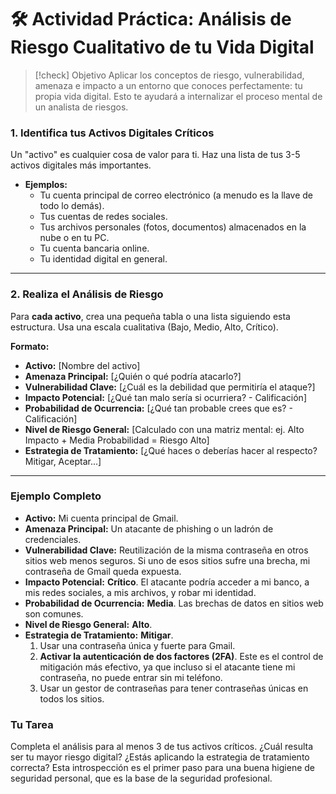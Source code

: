 # 🛠️ Actividad Práctica: Análisis de Riesgo Cualitativo de tu Vida Digital

> [!check] Objetivo
> Aplicar los conceptos de riesgo, vulnerabilidad, amenaza e impacto a un entorno que conoces perfectamente: tu propia vida digital. Esto te ayudará a internalizar el proceso mental de un analista de riesgos.

### 1. Identifica tus Activos Digitales Críticos

Un "activo" es cualquier cosa de valor para ti. Haz una lista de tus 3-5 activos digitales más importantes.

-   **Ejemplos:**
    -   Tu cuenta principal de correo electrónico (a menudo es la llave de todo lo demás).
    -   Tus cuentas de redes sociales.
    -   Tus archivos personales (fotos, documentos) almacenados en la nube o en tu PC.
    -   Tu cuenta bancaria online.
    -   Tu identidad digital en general.

---

### 2. Realiza el Análisis de Riesgo

Para **cada activo**, crea una pequeña tabla o una lista siguiendo esta estructura. Usa una escala cualitativa (Bajo, Medio, Alto, Crítico).

**Formato:**

-   **Activo:** [Nombre del activo]
-   **Amenaza Principal:** [¿Quién o qué podría atacarlo?]
-   **Vulnerabilidad Clave:** [¿Cuál es la debilidad que permitiría el ataque?]
-   **Impacto Potencial:** [¿Qué tan malo sería si ocurriera? - Calificación]
-   **Probabilidad de Ocurrencia:** [¿Qué tan probable crees que es? - Calificación]
-   **Nivel de Riesgo General:** [Calculado con una matriz mental: ej. Alto Impacto + Media Probabilidad = Riesgo Alto]
-   **Estrategia de Tratamiento:** [¿Qué haces o deberías hacer al respecto? Mitigar, Aceptar...]

---

### Ejemplo Completo

-   **Activo:** Mi cuenta principal de Gmail.
-   **Amenaza Principal:** Un atacante de phishing o un ladrón de credenciales.
-   **Vulnerabilidad Clave:** Reutilización de la misma contraseña en otros sitios web menos seguros. Si uno de esos sitios sufre una brecha, mi contraseña de Gmail queda expuesta.
-   **Impacto Potencial:** **Crítico**. El atacante podría acceder a mi banco, a mis redes sociales, a mis archivos, y robar mi identidad.
-   **Probabilidad de Ocurrencia:** **Media**. Las brechas de datos en sitios web son comunes.
-   **Nivel de Riesgo General:** **Alto**.
-   **Estrategia de Tratamiento:** **Mitigar**.
    1.  Usar una contraseña única y fuerte para Gmail.
    2.  **Activar la autenticación de dos factores (2FA)**. Este es el control de mitigación más efectivo, ya que incluso si el atacante tiene mi contraseña, no puede entrar sin mi teléfono.
    3.  Usar un gestor de contraseñas para tener contraseñas únicas en todos los sitios.

### Tu Tarea

Completa el análisis para al menos 3 de tus activos críticos. ¿Cuál resulta ser tu mayor riesgo digital? ¿Estás aplicando la estrategia de tratamiento correcta? Esta introspección es el primer paso para una buena higiene de seguridad personal, que es la base de la seguridad profesional.
